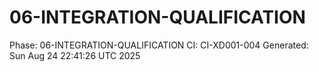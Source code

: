 # 06-INTEGRATION-QUALIFICATION
Phase: 06-INTEGRATION-QUALIFICATION
CI: CI-XD001-004
Generated: Sun Aug 24 22:41:26 UTC 2025

